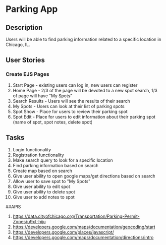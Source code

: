 # Parking App

## Description

Users will be able to find parking information related to a specific location in Chicago, IL.

## User Stories

### Create EJS Pages
1. Start Page - existing users can log in, new users can register
2. Home Page - 2/3 of the page will be devoted to a new spot search, 1/3 of page will have "My Spots"
3. Search Results - Users will see the results of their search
4. My Spots - Users can look at their list of parking spots
5. Spot Show - Place for users to review their parking spot
6. Spot Edit - Place for users to edit information about their parking spot (name of spot, spot notes, delete spot)

## Tasks
1. Login functionality
2. Registration functionality
3. Make search query to look for a specific location
4. Find parking information based on search
5. Create map based on search 
6. Give user ability to open google maps/get directions based on search
7. Allow user to save spot to "My Spots"
8. Give user ability to edit spot
9. Give user ability to delete spot
10. Give user to add notes to spot

##APIS
1. https://data.cityofchicago.org/Transportation/Parking-Permit-Zones/u9xt-hiju
2. https://developers.google.com/maps/documentation/geocoding/start
3. https://developers.google.com/places/javascript/
4. https://developers.google.com/maps/documentation/directions/intro